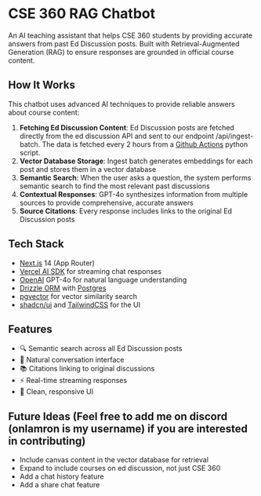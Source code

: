 # CSE 360 RAG Chatbot

An AI teaching assistant that helps CSE 360 students by providing accurate answers from past Ed Discussion posts. Built with Retrieval-Augmented Generation (RAG) to ensure responses are grounded in official course content.

## How It Works

This chatbot uses advanced AI techniques to provide reliable answers about course content:

1. **Fetching Ed Discussion Content**: Ed Discussion posts are fetched directly from the ed discussion API and sent to our endpoint /api/ingest-batch. The data is fetched every 2 hours from a [Github Actions](https://github.com/cjkehoe/ed_dicussion_scraper) python script.
1. **Vector Database Storage**: Ingest batch generates embeddings for each post and stores them in a vector database
2. **Semantic Search**: When the user asks a question, the system performs semantic search to find the most relevant past discussions
3. **Contextual Responses**: GPT-4o synthesizes information from multiple sources to provide comprehensive, accurate answers
4. **Source Citations**: Every response includes links to the original Ed Discussion posts

## Tech Stack

- [Next.js](https://nextjs.org) 14 (App Router)
- [Vercel AI SDK](https://sdk.vercel.ai/docs) for streaming chat responses
- [OpenAI](https://openai.com) GPT-4o for natural language understanding
- [Drizzle ORM](https://orm.drizzle.team) with [Postgres](https://www.postgresql.org/) 
- [pgvector](https://github.com/pgvector/pgvector) for vector similarity search
- [shadcn/ui](https://ui.shadcn.com) and [TailwindCSS](https://tailwindcss.com) for the UI


## Features

- 🔍 Semantic search across all Ed Discussion posts
- 💬 Natural conversation interface
- 📚 Citations linking to original discussions
- ⚡ Real-time streaming responses
- 🎨 Clean, responsive UI

## Future Ideas (Feel free to add me on discord (onlamron is my username) if you are interested in contributing)

- Include canvas content in the vector database for retrieval
- Expand to include courses on ed discussion, not just CSE 360
- Add a chat history feature
- Add a share chat feature